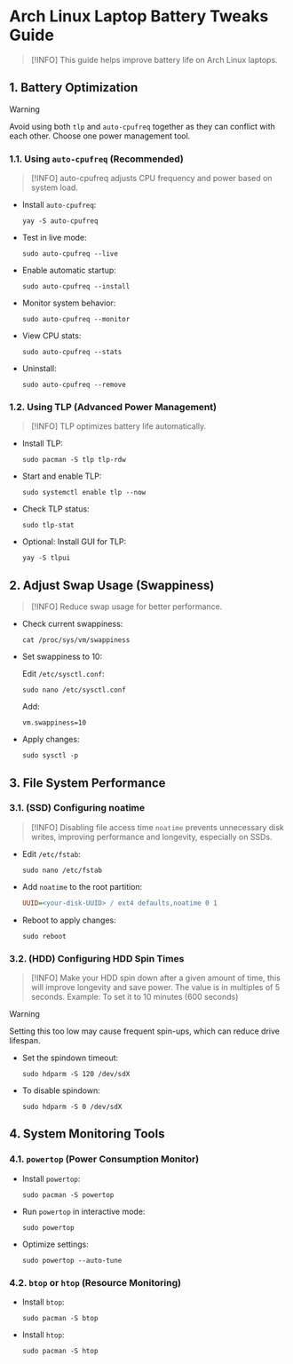 # Arch Linux Laptop Battery Tweaks Guide

> [!INFO]
> This guide helps improve battery life on Arch Linux laptops.

## 1. Battery Optimization

> [!Warning]
> Avoid using both `tlp` and `auto-cpufreq` together as they can conflict with each other. Choose one power management tool.

### 1.1. Using `auto-cpufreq` (Recommended)

> [!INFO]
> auto-cpufreq adjusts CPU frequency and power based on system load.

- Install `auto-cpufreq`:

  ```shell
  yay -S auto-cpufreq
  ```

- Test in live mode:

  ```shell
  sudo auto-cpufreq --live
  ```

- Enable automatic startup:

  ```shell
  sudo auto-cpufreq --install
  ```

- Monitor system behavior:

  ```shell
  sudo auto-cpufreq --monitor
  ```

- View CPU stats:

  ```shell
  sudo auto-cpufreq --stats
  ```

- Uninstall:

  ```shell
  sudo auto-cpufreq --remove
  ```

### 1.2. Using TLP (Advanced Power Management)

> [!INFO]
> TLP optimizes battery life automatically.

- Install TLP:

  ```shell
  sudo pacman -S tlp tlp-rdw
  ```

- Start and enable TLP:

  ```shell
  sudo systemctl enable tlp --now
  ```

- Check TLP status:

  ```shell
  sudo tlp-stat
  ```

- Optional: Install GUI for TLP:

  ```shell
  yay -S tlpui
  ```

## 2. Adjust Swap Usage (Swappiness)

> [!INFO]
> Reduce swap usage for better performance.

- Check current swappiness:

  ```shell
  cat /proc/sys/vm/swappiness
  ```

- Set swappiness to 10:

  Edit `/etc/sysctl.conf`:

  ```shell
  sudo nano /etc/sysctl.conf
  ```

  Add:

  ```shell
  vm.swappiness=10
  ```

- Apply changes:

  ```shell
  sudo sysctl -p
  ```

## 3. File System Performance

### 3.1. (SSD) Configuring noatime

> [!INFO]
> Disabling file access time `noatime` prevents unnecessary disk writes, improving performance and longevity, especially on SSDs.

- Edit `/etc/fstab`:

  ```shell
  sudo nano /etc/fstab
  ```

- Add `noatime` to the root partition:

  ```ini
  UUID=<your-disk-UUID> / ext4 defaults,noatime 0 1
  ```

- Reboot to apply changes:

  ```shell
  sudo reboot
  ```

### 3.2. (HDD) Configuring HDD Spin Times

> [!INFO]
> Make your HDD spin down after a given amount of time, this will improve longevity and save power. The value is in multiples of 5 seconds.
> Example: To set it to 10 minutes (600 seconds)

> [!WARNING]
> Setting this too low may cause frequent spin-ups, which can reduce drive lifespan.

- Set the spindown timeout:

  ```shell
  sudo hdparm -S 120 /dev/sdX
  ```

- To disable spindown:

  ```shell
  sudo hdparm -S 0 /dev/sdX
  ```

## 4. System Monitoring Tools

### 4.1. `powertop` (Power Consumption Monitor)

- Install `powertop`:

  ```shell
  sudo pacman -S powertop
  ```

- Run `powertop` in interactive mode:

  ```shell
  sudo powertop
  ```

- Optimize settings:

  ```shell
  sudo powertop --auto-tune
  ```

### 4.2. `btop` or `htop` (Resource Monitoring)

- Install `btop`:

  ```shell
  sudo pacman -S btop
  ```

- Install `htop`:

  ```shell
  sudo pacman -S htop
  ```
